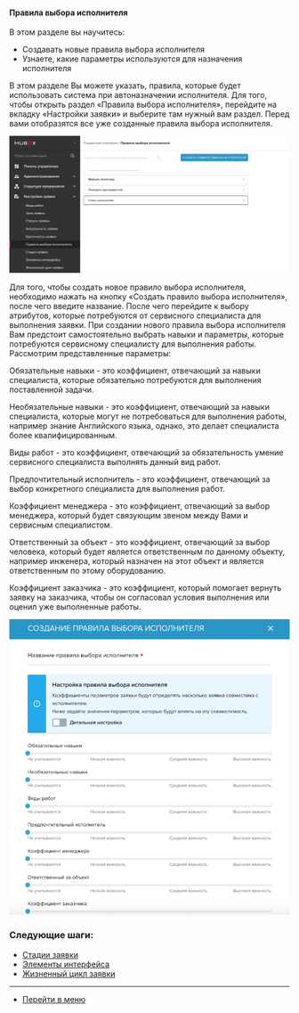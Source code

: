 #### Правила выбора исполнителя
В этом разделе вы научитесь:
- Создавать новые правила выбора исполнителя
- Узнаете, какие параметры используются для назначения исполнителя

В этом разделе Вы можете указать, правила, которые будет использовать система при автоназначении исполнителя. Для того, чтобы открыть раздел «Правила выбора исполнителя», перейдите на вкладку «Настройки заявки» и выберите там нужный вам раздел. Перед вами отобразятся все уже созданные правила выбора исполнителя.

![rule1](/attachments/images/FAQ_RU/RulesOfChoice/rule1.png)

Для того, чтобы создать новое правило выбора исполнителя, необходимо нажать на кнопку «Создать правило выбора исполнителя», после чего введите название. После чего перейдите к выбору атрибутов, которые потребуются от сервисного специалиста для выполнения заявки.
При создании нового правила выбора исполнителя Вам предстоит самостоятельно выбрать навыки и параметры, которые потребуются сервисному специалисту для выполнения работы.
Рассмотрим представленные параметры:

Обязательные навыки - это коэффициент, отвечающий за навыки специалиста, которые обязательно потребуются для выполнения поставленной задачи.

Необязательные навыки - это коэффициент, отвечающий за навыки специалиста, которые могут не потребоваться для выполнения работы, например знание Английского языка, однако, это делает специалиста более квалифицированным.

Виды работ - это коэффициент, отвечающий за обязательность умение сервисного специалиста выполнять данный вид работ.

Предпочтительный исполнитель - это коэффициент, отвечающий за выбор конкретного специалиста для выполнения работ.

Коэффициент менеджера - это коэффициент, отвечающий за выбор менеджера, который будет связующим звеном между Вами и сервисным специалистом.

Ответственный за объект - это коэффициент, отвечающий за выбор человека, который будет является ответственным по данному объекту, например инженера, который назначен на этот объект и является ответственным по этому оборудованию.

Коэффициент заказчика - это коэффициент, который помогает вернуть заявку на заказчика, чтобы он согласовал условия выполнения или оценил уже выполненные работы.

![rule2](/attachments/images/FAQ_RU/RulesOfChoice/rule2.png)



### Следующие шаги:
- [Стадии заявки](./StageType.md)
- [Элементы интерфейса](./ElementsOfInterface.md)
- [Жизненный цикл заявки](./TicketLifeCycle.md)

____
- [Перейти в меню](http://wiki.hubex.ru)
